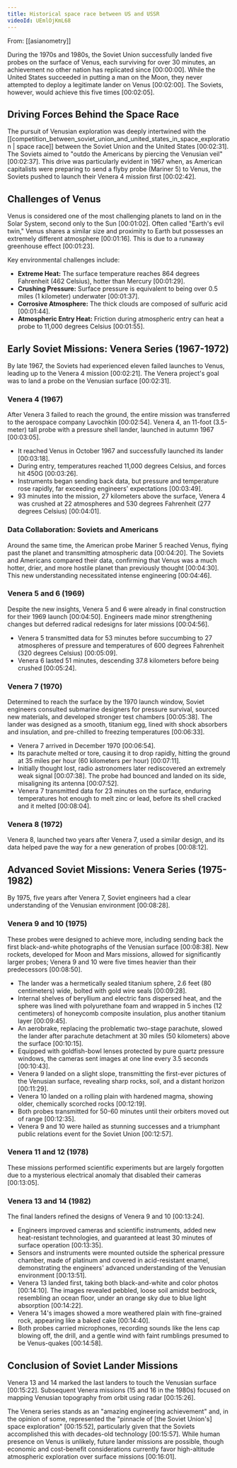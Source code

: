 ```yaml
---
title: Historical space race between US and USSR
videoId: UEmlOjKmL68
---
```


From: [[asianometry]] <br/> 

During the 1970s and 1980s, the Soviet Union successfully landed five probes on the surface of Venus, each surviving for over 30 minutes, an achievement no other nation has replicated since <a class="yt-timestamp" data-t="00:00:00">[00:00:00]</a>. While the United States succeeded in putting a man on the Moon, they never attempted to deploy a legitimate lander on Venus <a class="yt-timestamp" data-t="00:02:00">[00:02:00]</a>. The Soviets, however, would achieve this five times <a class="yt-timestamp" data-t="00:02:05">[00:02:05]</a>.

## Driving Forces Behind the Space Race

The pursuit of Venusian exploration was deeply intertwined with the [[competition_between_soviet_union_and_united_states_in_space_exploration | space race]] between the Soviet Union and the United States <a class="yt-timestamp" data-t="00:02:31">[00:02:31]</a>. The Soviets aimed to "outdo the Americans by piercing the Venusian veil" <a class="yt-timestamp" data-t="00:02:37">[00:02:37]</a>. This drive was particularly evident in 1967 when, as American capitalists were preparing to send a flyby probe (Mariner 5) to Venus, the Soviets pushed to launch their Venera 4 mission first <a class="yt-timestamp" data-t="00:02:42">[00:02:42]</a>.

## Challenges of Venus

Venus is considered one of the most challenging planets to land on in the Solar System, second only to the Sun <a class="yt-timestamp" data-t="00:01:02">[00:01:02]</a>. Often called "Earth's evil twin," Venus shares a similar size and proximity to Earth but possesses an extremely different atmosphere <a class="yt-timestamp" data-t="00:01:16">[00:01:16]</a>. This is due to a runaway greenhouse effect <a class="yt-timestamp" data-t="00:01:23">[00:01:23]</a>.

Key environmental challenges include:
*   **Extreme Heat:** The surface temperature reaches 864 degrees Fahrenheit (462 Celsius), hotter than Mercury <a class="yt-timestamp" data-t="00:01:29">[00:01:29]</a>.
*   **Crushing Pressure:** Surface pressure is equivalent to being over 0.5 miles (1 kilometer) underwater <a class="yt-timestamp" data-t="00:01:37">[00:01:37]</a>.
*   **Corrosive Atmosphere:** The thick clouds are composed of sulfuric acid <a class="yt-timestamp" data-t="00:01:44">[00:01:44]</a>.
*   **Atmospheric Entry Heat:** Friction during atmospheric entry can heat a probe to 11,000 degrees Celsius <a class="yt-timestamp" data-t="00:01:55">[00:01:55]</a>.

## Early Soviet Missions: Venera Series (1967-1972)

By late 1967, the Soviets had experienced eleven failed launches to Venus, leading up to the Venera 4 mission <a class="yt-timestamp" data-t="00:02:21">[00:02:21]</a>. The Venera project's goal was to land a probe on the Venusian surface <a class="yt-timestamp" data-t="00:02:31">[00:02:31]</a>.

### Venera 4 (1967)
After Venera 3 failed to reach the ground, the entire mission was transferred to the aerospace company Lavochkin <a class="yt-timestamp" data-t="00:02:54">[00:02:54]</a>. Venera 4, an 11-foot (3.5-meter) tall probe with a pressure shell lander, launched in autumn 1967 <a class="yt-timestamp" data-t="00:03:05">[00:03:05]</a>.
*   It reached Venus in October 1967 and successfully launched its lander <a class="yt-timestamp" data-t="00:03:18">[00:03:18]</a>.
*   During entry, temperatures reached 11,000 degrees Celsius, and forces hit 450G <a class="yt-timestamp" data-t="00:03:26">[00:03:26]</a>.
*   Instruments began sending back data, but pressure and temperature rose rapidly, far exceeding engineers' expectations <a class="yt-timestamp" data-t="00:03:49">[00:03:49]</a>.
*   93 minutes into the mission, 27 kilometers above the surface, Venera 4 was crushed at 22 atmospheres and 530 degrees Fahrenheit (277 degrees Celsius) <a class="yt-timestamp" data-t="00:04:01">[00:04:01]</a>.

### Data Collaboration: Soviets and Americans
Around the same time, the American probe Mariner 5 reached Venus, flying past the planet and transmitting atmospheric data <a class="yt-timestamp" data-t="00:04:20">[00:04:20]</a>. The Soviets and Americans compared their data, confirming that Venus was a much hotter, drier, and more hostile planet than previously thought <a class="yt-timestamp" data-t="00:04:30">[00:04:30]</a>. This new understanding necessitated intense engineering <a class="yt-timestamp" data-t="00:04:46">[00:04:46]</a>.

### Venera 5 and 6 (1969)
Despite the new insights, Venera 5 and 6 were already in final construction for their 1969 launch <a class="yt-timestamp" data-t="00:04:50">[00:04:50]</a>. Engineers made minor strengthening changes but deferred radical redesigns for later missions <a class="yt-timestamp" data-t="00:04:56">[00:04:56]</a>.
*   Venera 5 transmitted data for 53 minutes before succumbing to 27 atmospheres of pressure and temperatures of 600 degrees Fahrenheit (320 degrees Celsius) <a class="yt-timestamp" data-t="00:05:09">[00:05:09]</a>.
*   Venera 6 lasted 51 minutes, descending 37.8 kilometers before being crushed <a class="yt-timestamp" data-t="00:05:24">[00:05:24]</a>.

### Venera 7 (1970)
Determined to reach the surface by the 1970 launch window, Soviet engineers consulted submarine designers for pressure survival, sourced new materials, and developed stronger test chambers <a class="yt-timestamp" data-t="00:05:38">[00:05:38]</a>. The lander was designed as a smooth, titanium egg, lined with shock absorbers and insulation, and pre-chilled to freezing temperatures <a class="yt-timestamp" data-t="00:06:33">[00:06:33]</a>.
*   Venera 7 arrived in December 1970 <a class="yt-timestamp" data-t="00:06:54">[00:06:54]</a>.
*   Its parachute melted or tore, causing it to drop rapidly, hitting the ground at 35 miles per hour (60 kilometers per hour) <a class="yt-timestamp" data-t="00:07:11">[00:07:11]</a>.
*   Initially thought lost, radio astronomers later rediscovered an extremely weak signal <a class="yt-timestamp" data-t="00:07:38">[00:07:38]</a>. The probe had bounced and landed on its side, misaligning its antenna <a class="yt-timestamp" data-t="00:07:52">[00:07:52]</a>.
*   Venera 7 transmitted data for 23 minutes on the surface, enduring temperatures hot enough to melt zinc or lead, before its shell cracked and it melted <a class="yt-timestamp" data-t="00:08:04">[00:08:04]</a>.

### Venera 8 (1972)
Venera 8, launched two years after Venera 7, used a similar design, and its data helped pave the way for a new generation of probes <a class="yt-timestamp" data-t="00:08:12">[00:08:12]</a>.

## Advanced Soviet Missions: Venera Series (1975-1982)

By 1975, five years after Venera 7, Soviet engineers had a clear understanding of the Venusian environment <a class="yt-timestamp" data-t="00:08:28">[00:08:28]</a>.

### Venera 9 and 10 (1975)
These probes were designed to achieve more, including sending back the first black-and-white photographs of the Venusian surface <a class="yt-timestamp" data-t="00:08:38">[00:08:38]</a>. New rockets, developed for Moon and Mars missions, allowed for significantly larger probes; Venera 9 and 10 were five times heavier than their predecessors <a class="yt-timestamp" data-t="00:08:50">[00:08:50]</a>.
*   The lander was a hermetically sealed titanium sphere, 2.6 feet (80 centimeters) wide, bolted with gold wire seals <a class="yt-timestamp" data-t="00:09:28">[00:09:28]</a>.
*   Internal shelves of beryllium and electric fans dispersed heat, and the sphere was lined with polyurethane foam and wrapped in 5 inches (12 centimeters) of honeycomb composite insulation, plus another titanium layer <a class="yt-timestamp" data-t="00:09:45">[00:09:45]</a>.
*   An aerobrake, replacing the problematic two-stage parachute, slowed the lander after parachute detachment at 30 miles (50 kilometers) above the surface <a class="yt-timestamp" data-t="00:10:15">[00:10:15]</a>.
*   Equipped with goldfish-bowl lenses protected by pure quartz pressure windows, the cameras sent images at one line every 3.5 seconds <a class="yt-timestamp" data-t="00:10:43">[00:10:43]</a>.
*   Venera 9 landed on a slight slope, transmitting the first-ever pictures of the Venusian surface, revealing sharp rocks, soil, and a distant horizon <a class="yt-timestamp" data-t="00:11:29">[00:11:29]</a>.
*   Venera 10 landed on a rolling plain with hardened magma, showing older, chemically scorched rocks <a class="yt-timestamp" data-t="00:12:19">[00:12:19]</a>.
*   Both probes transmitted for 50-60 minutes until their orbiters moved out of range <a class="yt-timestamp" data-t="00:12:35">[00:12:35]</a>.
*   Venera 9 and 10 were hailed as stunning successes and a triumphant public relations event for the Soviet Union <a class="yt-timestamp" data-t="00:12:57">[00:12:57]</a>.

### Venera 11 and 12 (1978)
These missions performed scientific experiments but are largely forgotten due to a mysterious electrical anomaly that disabled their cameras <a class="yt-timestamp" data-t="00:13:05">[00:13:05]</a>.

### Venera 13 and 14 (1982)
The final landers refined the designs of Venera 9 and 10 <a class="yt-timestamp" data-t="00:13:24">[00:13:24]</a>.
*   Engineers improved cameras and scientific instruments, added new heat-resistant technologies, and guaranteed at least 30 minutes of surface operation <a class="yt-timestamp" data-t="00:13:35">[00:13:35]</a>.
*   Sensors and instruments were mounted outside the spherical pressure chamber, made of platinum and covered in acid-resistant enamel, demonstrating the engineers' advanced understanding of the Venusian environment <a class="yt-timestamp" data-t="00:13:51">[00:13:51]</a>.
*   Venera 13 landed first, taking both black-and-white and color photos <a class="yt-timestamp" data-t="00:14:10">[00:14:10]</a>. The images revealed pebbled, loose soil amidst bedrock, resembling an ocean floor, under an orange sky due to blue light absorption <a class="yt-timestamp" data-t="00:14:22">[00:14:22]</a>.
*   Venera 14's images showed a more weathered plain with fine-grained rock, appearing like a baked cake <a class="yt-timestamp" data-t="00:14:40">[00:14:40]</a>.
*   Both probes carried microphones, recording sounds like the lens cap blowing off, the drill, and a gentle wind with faint rumblings presumed to be Venus-quakes <a class="yt-timestamp" data-t="00:14:58">[00:14:58]</a>.

## Conclusion of Soviet Lander Missions
Venera 13 and 14 marked the last landers to touch the Venusian surface <a class="yt-timestamp" data-t="00:15:22">[00:15:22]</a>. Subsequent Venera missions (15 and 16 in the 1980s) focused on mapping Venusian topography from orbit using radar <a class="yt-timestamp" data-t="00:15:26">[00:15:26]</a>.

The Venera series stands as an "amazing engineering achievement" and, in the opinion of some, represented the "pinnacle of [the Soviet Union's] space exploration" <a class="yt-timestamp" data-t="00:15:52">[00:15:52]</a>, particularly given that the Soviets accomplished this with decades-old technology <a class="yt-timestamp" data-t="00:15:57">[00:15:57]</a>. While human presence on Venus is unlikely, future lander missions are possible, though economic and cost-benefit considerations currently favor high-altitude atmospheric exploration over surface missions <a class="yt-timestamp" data-t="00:16:01">[00:16:01]</a>.